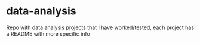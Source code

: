 # data-analysis

Repo with data analysis projects that I have worked/tested, each project has a README with more specific info
